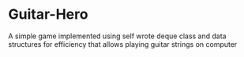 # Guitar-Hero
A simple game implemented using self wrote deque class and data structures for efficiency that allows playing guitar strings on computer

